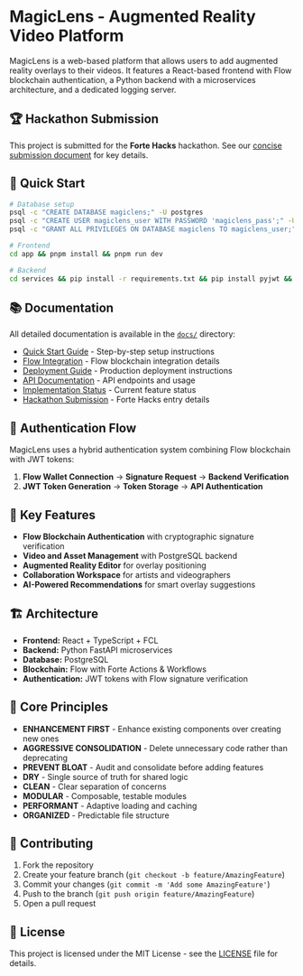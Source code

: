 # MagicLens - Augmented Reality Video Platform

MagicLens is a web-based platform that allows users to add augmented reality overlays to their videos. It features a React-based frontend with Flow blockchain authentication, a Python backend with a microservices architecture, and a dedicated logging server.

## 🏆 Hackathon Submission

This project is submitted for the **Forte Hacks** hackathon. See our [concise submission document](./docs/HACKATHON_SUBMISSION_CONCISE.md) for key details.

## 🚀 Quick Start

```bash
# Database setup
psql -c "CREATE DATABASE magiclens;" -U postgres
psql -c "CREATE USER magiclens_user WITH PASSWORD 'magiclens_pass';" -U postgres
psql -c "GRANT ALL PRIVILEGES ON DATABASE magiclens TO magiclens_user;" -U postgres

# Frontend
cd app && pnpm install && pnpm run dev

# Backend
cd services && pip install -r requirements.txt && pip install pyjwt && python main.py
```

## 📚 Documentation

All detailed documentation is available in the [`docs/`](./docs) directory:

- [Quick Start Guide](./docs/QUICKSTART.md) - Step-by-step setup instructions
- [Flow Integration](./docs/FLOW_INTEGRATION_README.md) - Flow blockchain integration details
- [Deployment Guide](./docs/DEPLOYMENT_GUIDE.md) - Production deployment instructions
- [API Documentation](./docs/API_DOCS.md) - API endpoints and usage
- [Implementation Status](./docs/IMPLEMENTATION_STATUS.md) - Current feature status
- [Hackathon Submission](./docs/HACKATHON_SUBMISSION_CONCISE.md) - Forte Hacks entry details

## 🔐 Authentication Flow

MagicLens uses a hybrid authentication system combining Flow blockchain with JWT tokens:

1. **Flow Wallet Connection** → **Signature Request** → **Backend Verification** 
2. **JWT Token Generation** → **Token Storage** → **API Authentication**

## 🎯 Key Features

- **Flow Blockchain Authentication** with cryptographic signature verification
- **Video and Asset Management** with PostgreSQL backend
- **Augmented Reality Editor** for overlay positioning
- **Collaboration Workspace** for artists and videographers
- **AI-Powered Recommendations** for smart overlay suggestions

## 🏗️ Architecture

- **Frontend:** React + TypeScript + FCL
- **Backend:** Python FastAPI microservices
- **Database:** PostgreSQL
- **Blockchain:** Flow with Forte Actions & Workflows
- **Authentication:** JWT tokens with Flow signature verification

## 📖 Core Principles

- **ENHANCEMENT FIRST** - Enhance existing components over creating new ones
- **AGGRESSIVE CONSOLIDATION** - Delete unnecessary code rather than deprecating
- **PREVENT BLOAT** - Audit and consolidate before adding features
- **DRY** - Single source of truth for shared logic
- **CLEAN** - Clear separation of concerns
- **MODULAR** - Composable, testable modules
- **PERFORMANT** - Adaptive loading and caching
- **ORGANIZED** - Predictable file structure

## 🤝 Contributing

1. Fork the repository
2. Create your feature branch (`git checkout -b feature/AmazingFeature`)
3. Commit your changes (`git commit -m 'Add some AmazingFeature'`)
4. Push to the branch (`git push origin feature/AmazingFeature`)
5. Open a pull request

## 📄 License

This project is licensed under the MIT License - see the [LICENSE](LICENSE) file for details.